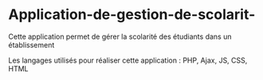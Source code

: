 # Application-de-gestion-de-scolarit-
Cette application permet de gérer la scolarité des étudiants dans un établissement

Les langages utilisés pour réaliser cette application : PHP, Ajax, JS, CSS, HTML
